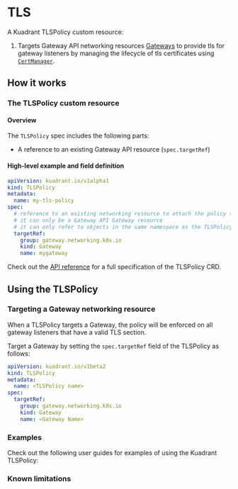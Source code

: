 # TLS

A Kuadrant TLSPolicy custom resource:

1. Targets Gateway API networking resources [Gateways](https://gateway-api.sigs.k8s.io/reference/spec/#gateway.networking.k8s.io/v1.Gateway) to provide tls for gateway listeners by managing the lifecycle of tls certificates using [`CertManager`](https://cert-manager.io).

## How it works

[//]: # (ToDo mnairn)

### The TLSPolicy custom resource

#### Overview

[//]: # (ToDo mnairn)

The `TLSPolicy` spec includes the following parts:

* A reference to an existing Gateway API resource (`spec.targetRef`)

#### High-level example and field definition

[//]: # (ToDo mnairn)

```yaml
apiVersion: kuadrant.io/v1alpha1
kind: TLSPolicy
metadata:
  name: my-tls-policy
spec:
  # reference to an existing networking resource to attach the policy to
  # it can only be a Gateway API Gateway resource
  # it can only refer to objects in the same namespace as the TLSPolicy
  targetRef:
    group: gateway.networking.k8s.io
    kind: Gateway
    name: mygateway
```

Check out the [API reference](reference/tlspolicy.md) for a full specification of the TLSPolicy CRD.

## Using the TLSPolicy

[//]: # (ToDo mnairn)

### Targeting a Gateway networking resource

When a TLSPolicy targets a Gateway, the policy will be enforced on all gateway listeners that have a valid TLS section.

Target a Gateway by setting the `spec.targetRef` field of the TLSPolicy as follows:

```yaml
apiVersion: kuadrant.io/v1beta2
kind: TLSPolicy
metadata:
  name: <TLSPolicy name>
spec:
  targetRef:
    group: gateway.networking.k8s.io
    kind: Gateway
    name: <Gateway Name>
```

### Examples

Check out the following user guides for examples of using the Kuadrant TLSPolicy:

[//]: # (ToDo mnairn)

### Known limitations

[//]: # (ToDo mnairn)
